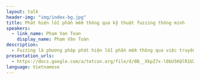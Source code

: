 ```yaml
---
layout: talk
header-img: "img/index-bg.jpg"
title: Phát hiện lỗi phần mềm thông qua kỹ thuật fuzzing thông minh
speakers:
  - link_name: Pham Van Toan
    display_name: Phạm Văn Toàn
description:
  - Fuzzing là phương pháp phát hiện lỗi phần mềm thông qua việc truyền dữ liệu ngẫu nhiên, sai lệch và không đoán trước được vào chương trình, đồng thời theo dõi để phát hiện ra các trường hợp dẫn đến việc chương trình bị dừng hoặc không hồi đáp lại. Phương pháp fuzzing thông thường nhất là ngẫu nhiên tạo ra dữ liệu dựa trên các mẫu ban đầu. Tuy nhiên điểm yếu của phương pháp này là sẽ không thể đi vào hết các vị trí của chương trình như các lệnh nhảy, các vòng lặp, các nhánh... Vậy làm thế nào để tạo ra các test case có thể đi được vào mọi "ngóc ngách" của chương trình? Trong bài tham luận này, diễn giả sẽ trình bày một giải pháp cho vấn đề này bằng cách kết hợp các phương pháp như Dynamic Binary Instrumentation, Dynamic Taint Tracking và Decision Procedure for Bit-Vectors and Arrays (STP).
presentation_urls:
  - https://docs.google.com/a/tetcon.org/file/d/0B__XkpZ7x-l0bU5KQlR1U2RwMmc/edit
language: Vietnamese
---
```

